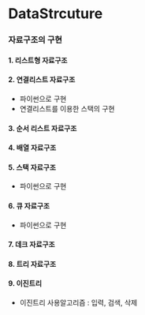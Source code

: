 # DataStrcuture

### 자료구조의 구현 

#### 1. 리스트형 자료구조 

#### 2. 연결리스트 자료구조 
* 파이썬으로 구현 
* 연결리스트를 이용한 스택의 구현 

#### 3. 순서 리스트 자료구조 

#### 4. 배열 자료구조 

#### 5. 스택 자료구조 
* 파이썬으로 구현 

#### 6. 큐 자료구조 
* 파이썬으로 구현 

#### 7. 데크 자료구조 

#### 8. 트리 자료구조 

#### 9. 이진트리 
* 이진트리 사용알고리즘 : 입력, 검색, 삭제 
